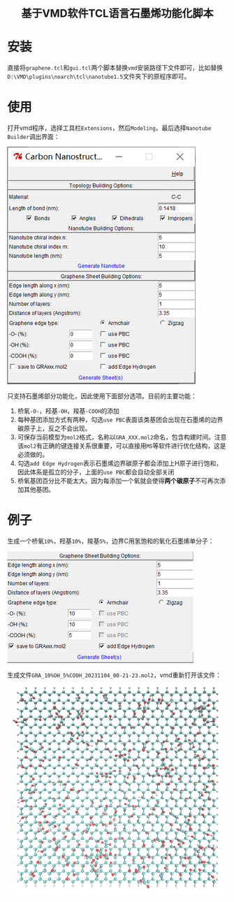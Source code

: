 **<font size=5><center>基于VMD软件TCL语言石墨烯功能化脚本</center></font>**

# 安装

直接将`graphene.tcl`和`gui.tcl`两个脚本替换`vmd`安装路径下文件即可，比如替换`D:\VMD\plugins\noarch\tcl\nanotube1.5`文件夹下的原程序即可。

# 使用

打开vmd程序，选择工具栏`Extensions`，然后`Modeling`，最后选择`Nanotube Builder`调出界面：

![image-20231104001039812](image-20231104001039812.png)



只支持石墨烯部分功能化，因此使用下面部分选项。目前的主要功能：

1. 桥氧`-O-`，羟基`-OH`，羧基`-COOH`的添加
2. 每种基团添加方式有两种，勾选`use PBC`表面该类基团会出现在石墨烯的边界碳原子上，反之不会出现。
3. 可保存当前模型为`mol2`格式，名称以`GRA_XXX.mol2`命名，包含构建时间。注意该`mol2`有正确的键连接关系很重要，可以直接用`MS`等软件进行优化结构，这是必须做的。
4. 勾选`add Edge Hydrogen`表示石墨烯边界碳原子都会添加上H原子进行饱和，因此体系是孤立的分子，上面的`use PBC`都会自动全部关闭
5. 桥氧基团百分比不能太大。因为每添加一个氧就会使得**两个碳原子**不可再次添加其他基团。

# 例子

生成一个桥氧`10%`，羟基`10%`，羧基`5%`，边界C用氢饱和的氧化石墨烯单分子：

![image-20231104002120130](image-20231104002120130.png)

生成文件`GRA_10%OH_5%COOH_20231104_00-21-23.mol2`，vmd重新打开该文件：

![image-20231104002256067](image-20231104002256067.png)



